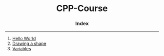 <h1 align="center">CPP-Course</h1>
<h3 align="center"> Index</h3>
<hr>

1. [Hello World](HelloWorld.cpp)
2. [Drawing a shape](DrawingShape.cpp)
3. [Variables](Variables.cpp)